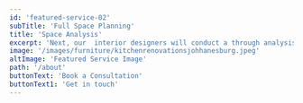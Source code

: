```yaml
---
id: 'featured-service-02'
subTitle: 'Full Space Planning'
title: 'Space Analysis'
excerpt: 'Next, our  interior designers will conduct a through analysis of your lounge and bedroom areas .We will take measurements , consider the exsisting architecture, and evaluate the natural lighting to make informed decisions during the design process '
image: '/images/furniture/kitchenrenovationsjohhanesburg.jpeg'
altImage: 'Featured Service Image'
path: '/about'
buttonText: 'Book a Consultation'
buttonText1: 'Get in touch'
---
```

